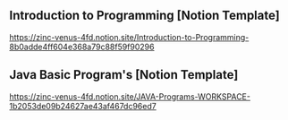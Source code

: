 ## Introduction to Programming [Notion Template]
https://zinc-venus-4fd.notion.site/Introduction-to-Programming-8b0adde4ff604e368a79c88f59f90296

## Java Basic Program's [Notion Template]
https://zinc-venus-4fd.notion.site/JAVA-Programs-WORKSPACE-1b2053de09b24627ae43af467dc96ed7
